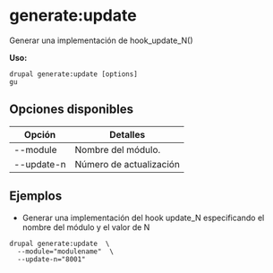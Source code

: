 # generate:update
Generar una implementación de hook_update_N()

**Uso:**
```
drupal generate:update [options]
gu
```

## Opciones disponibles
Opción | Detalles
-------|-------------
--module | Nombre del módulo.
--update-n | Número de actualización

## Ejemplos
* Generar una implementación del hook update_N especificando el nombre del módulo y el valor de N
```
drupal generate:update  \
  --module="modulename"  \
  --update-n="8001"
```
